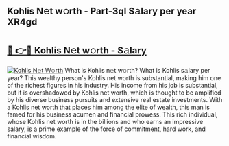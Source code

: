 ## Kohlis N𝚎t w𝚘rth - Part-3qI S𝚊lary per year XR4gd

# <h2><a href="http://gc1qnzz.nevu.top/?p=Kohlis">🔗 👉🔴 Kohlis N𝚎t w𝚘rth - S𝚊lary</a></h2>

[![Kohlis N𝚎t W𝚘rth](https://i.imgur.com/Oavwk0R.jpeg)](http://gc1qnzz.nevu.top/?p=Kohlis)
What is Kohlis n𝚎t w𝚘rth? What is Kohlis s𝚊lary per year?
This wealthy person's Kohlis net worth is substantial, making him one of the richest figures in his industry. His income from his job is substantial, but it is overshadowed by Kohlis net worth, which is thought to be amplified by his diverse business pursuits and extensive real estate investments. With a Kohlis net worth that places him among the elite of wealth, this man is famed for his business acumen and financial prowess. This rich individual, whose Kohlis net worth is in the billions and who earns an impressive salary, is a prime example of the force of commitment, hard work, and financial wisdom.
